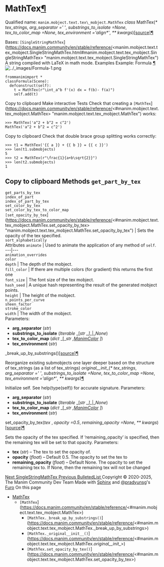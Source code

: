 # MathTex[¶](https://docs.manim.community/en/stable/reference/<#mathtex> "Link to this heading")
Qualified name: `manim.mobject.text.tex\_mobject.MathTex`
_class_ MathTex(_* tex_strings_, _arg_separator =' '_, _substrings_to_isolate =None_, _tex_to_color_map =None_, _tex_environment ='align*'_, _** kwargs_)[[source]](https://docs.manim.community/en/stable/reference/<../_modules/manim/mobject/text/tex_mobject.html#MathTex>)[¶](https://docs.manim.community/en/stable/reference/<#manim.mobject.text.tex_mobject.MathTex> "Link to this definition")
    
Bases: `[SingleStringMathTex`](https://docs.manim.community/en/stable/reference/<manim.mobject.text.tex_mobject.SingleStringMathTex.html#manim.mobject.text.tex_mobject.SingleStringMathTex> "manim.mobject.text.tex_mobject.SingleStringMathTex")
A string compiled with LaTeX in math mode.
Examples
Example: Formula [¶](https://docs.manim.community/en/stable/reference/<#formula>)
![../_images/Formula-1.png](https://docs.manim.community/en/stable/_images/Formula-1.png)
```
frommanimimport *
classFormula(Scene):
  defconstruct(self):
    t = MathTex(r"\int_a^b f'(x) dx = f(b)- f(a)")
    self.add(t)

```
Copy to clipboard
Make interactive
Tests
Check that creating a `[MathTex`](https://docs.manim.community/en/stable/reference/<#manim.mobject.text.tex_mobject.MathTex> "manim.mobject.text.tex_mobject.MathTex") works:
```
>>> MathTex('a^2 + b^2 = c^2') 
MathTex('a^2 + b^2 = c^2')

```
Copy to clipboard
Check that double brace group splitting works correctly:
```
>>> t1 = MathTex('{{ a }} + {{ b }} = {{ c }}') 
>>> len(t1.submobjects) 
5
>>> t2 = MathTex(r"\frac{1}{a+b\sqrt{2}}") 
>>> len(t2.submobjects) 
1

```
Copy to clipboard
Methods
`get_part_by_tex`  
---  
`get_parts_by_tex`  
`index_of_part`  
`index_of_part_by_tex`  
`set_color_by_tex`  
`set_color_by_tex_to_color_map`  
`[set_opacity_by_tex`](https://docs.manim.community/en/stable/reference/<#manim.mobject.text.tex_mobject.MathTex.set_opacity_by_tex> "manim.mobject.text.tex_mobject.MathTex.set_opacity_by_tex") | Sets the opacity of the tex specified.  
`sort_alphabetically`  
Attributes
`animate` | Used to animate the application of any method of `self`.  
---|---  
`animation_overrides`  
`color`  
`depth` | The depth of the mobject.  
`fill_color` | If there are multiple colors (for gradient) this returns the first one  
`font_size` | The font size of the tex mobject.  
`hash_seed` | A unique hash representing the result of the generated mobject points.  
`height` | The height of the mobject.  
`n_points_per_curve`  
`sheen_factor`  
`stroke_color`  
`width` | The width of the mobject.  
Parameters:
    
  * **arg_separator** (_str_)
  * **substrings_to_isolate** (_Iterable_ _[__str_ _]__|__None_)
  * **tex_to_color_map** (_dict_ _[__str_ _,_[_ManimColor_](https://docs.manim.community/en/stable/reference/<manim.utils.color.core.ManimColor.html#manim.utils.color.core.ManimColor> "manim.utils.color.core.ManimColor") _]_)
  * **tex_environment** (_str_)


_break_up_by_substrings()[[source]](https://docs.manim.community/en/stable/reference/<../_modules/manim/mobject/text/tex_mobject.html#MathTex._break_up_by_substrings>)[¶](https://docs.manim.community/en/stable/reference/<#manim.mobject.text.tex_mobject.MathTex._break_up_by_substrings> "Link to this definition")
    
Reorganize existing submobjects one layer deeper based on the structure of tex_strings (as a list of tex_strings)
_original__init__(_* tex_strings_, _arg_separator =' '_, _substrings_to_isolate =None_, _tex_to_color_map =None_, _tex_environment ='align*'_, _** kwargs_)[¶](https://docs.manim.community/en/stable/reference/<#manim.mobject.text.tex_mobject.MathTex._original__init__> "Link to this definition")
    
Initialize self. See help(type(self)) for accurate signature.
Parameters:
    
  * **arg_separator** (_str_)
  * **substrings_to_isolate** (_Iterable_ _[__str_ _]__|__None_)
  * **tex_to_color_map** (_dict_ _[__str_ _,_[_ManimColor_](https://docs.manim.community/en/stable/reference/<manim.utils.color.core.ManimColor.html#manim.utils.color.core.ManimColor> "manim.utils.color.core.ManimColor") _]_)
  * **tex_environment** (_str_)


set_opacity_by_tex(_tex_ , _opacity =0.5_, _remaining_opacity =None_, _** kwargs_)[[source]](https://docs.manim.community/en/stable/reference/<../_modules/manim/mobject/text/tex_mobject.html#MathTex.set_opacity_by_tex>)[¶](https://docs.manim.community/en/stable/reference/<#manim.mobject.text.tex_mobject.MathTex.set_opacity_by_tex> "Link to this definition")
    
Sets the opacity of the tex specified. If ‘remaining_opacity’ is specified, then the remaining tex will be set to that opacity.
Parameters:
    
  * **tex** (_str_) – The tex to set the opacity of.
  * **opacity** (_float_) – Default 0.5. The opacity to set the tex to
  * **remaining_opacity** (_float_) – Default None. The opacity to set the remaining tex to. If None, then the remaining tex will not be changed


[ Next SingleStringMathTex ](https://docs.manim.community/en/stable/reference/<manim.mobject.text.tex_mobject.SingleStringMathTex.html>) [ Previous BulletedList ](https://docs.manim.community/en/stable/reference/<manim.mobject.text.tex_mobject.BulletedList.html>)
Copyright © 2020-2025, The Manim Community Dev Team 
Made with [Sphinx](https://docs.manim.community/en/stable/reference/<https:/www.sphinx-doc.org/>) and [@pradyunsg](https://docs.manim.community/en/stable/reference/<https:/pradyunsg.me>)'s [Furo](https://docs.manim.community/en/stable/reference/<https:/github.com/pradyunsg/furo>)
On this page 
  * [MathTex](https://docs.manim.community/en/stable/reference/<#>)
    * `[MathTex`](https://docs.manim.community/en/stable/reference/<#manim.mobject.text.tex_mobject.MathTex>)
      * `[MathTex._break_up_by_substrings()`](https://docs.manim.community/en/stable/reference/<#manim.mobject.text.tex_mobject.MathTex._break_up_by_substrings>)
      * `[MathTex._original__init__()`](https://docs.manim.community/en/stable/reference/<#manim.mobject.text.tex_mobject.MathTex._original__init__>)
      * `[MathTex.set_opacity_by_tex()`](https://docs.manim.community/en/stable/reference/<#manim.mobject.text.tex_mobject.MathTex.set_opacity_by_tex>)


